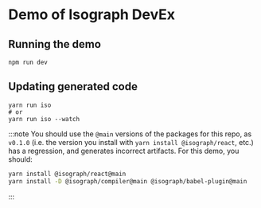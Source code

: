 # Demo of Isograph DevEx

## Running the demo

```
npm run dev
```

## Updating generated code

```
yarn run iso
# or
yarn run iso --watch
```

:::note
You should use the `@main` versions of the packages for this repo, as `v0.1.0` (i.e. the version you install with `yarn install @isograph/react`, etc.) has a regression, and generates incorrect artifacts. For this demo, you should:

```sh
yarn install @isograph/react@main
yarn install -D @isograph/compiler@main @isograph/babel-plugin@main
```

:::
